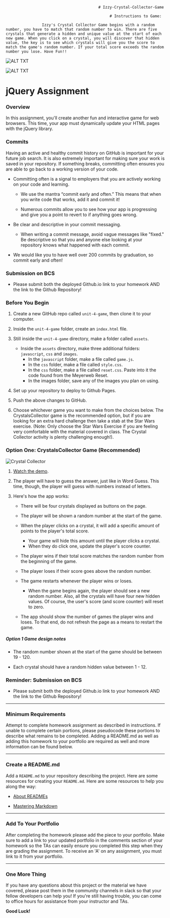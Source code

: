                                              # Izzy-Crystal-Collector-Game

                                                  # Instructions to Game:

                    Izzy's Crystal Collector Game begins with a random number, you have to match that random number to win. There are five crystals that generate a hidden and unique value at the start of each new game. When you click on a crystal, you will discover that hidden value, the key is to see which crystals will give you the score to match the game's random number. If your total score exceeds the random number you lose. Have Fun!! 

  ![ALT TXT](https://github.com/izzydavid/Izzy-Crystal-Collector-Game/blob/master/assets/images/izzy-crystal-collector-game-intro.gif?raw=true)

![ALT TXT](https://github.com/izzydavid/Izzy-Crystal-Collector-Game/blob/master/assets/images/izzy-Crystal-Collector-Game-Play.gif?raw=true)

# jQuery Assignment

### Overview

In this assignment, you'll create another fun and interactive game for web browsers. This time, your app must dynamically update your HTML pages with the jQuery library.

### Commits

Having an active and healthy commit history on GitHub is important for your future job search. It is also extremely important for making sure your work is saved in your repository. If something breaks, committing often ensures you are able to go back to a working version of your code.

- Committing often is a signal to employers that you are actively working on your code and learning.

  - We use the mantra “commit early and often.” This means that when you write code that works, add it and commit it!

  - Numerous commits allow you to see how your app is progressing and give you a point to revert to if anything goes wrong.

- Be clear and descriptive in your commit messaging.

  - When writing a commit message, avoid vague messages like "fixed." Be descriptive so that you and anyone else looking at your repository knows what happened with each commit.

- We would like you to have well over 200 commits by graduation, so commit early and often!

### Submission on BCS

- Please submit both the deployed Github.io link to your homework AND the link to the Github Repository!

### Before You Begin

1. Create a new GitHub repo called `unit-4-game`, then clone it to your computer.

2. Inside the `unit-4-game` folder, create an `index.html` file.

3. Still inside the `unit-4-game` directory, make a folder called `assets`.

   - Inside the `assets` directory, make three additional folders: `javascript`, `css` and `images`.
     - In the `javascript` folder, make a file called `game.js`.
     - In the `css` folder, make a file called `style.css`.
     - In the `css` folder, make a file called `reset.css`. Paste into it the code found from the Meyerweb Reset.
     - In the images folder, save any of the images you plan on using.

4. Set up your repository to deploy to Github Pages.

5. Push the above changes to GitHub.

6. Choose whichever game you want to make from the choices below. The CrystalsCollector game is the recommended option, but if you are looking for an extra hard challenge then take a stab at the Star Wars exercise. (Note: Only choose the Star Wars Exercise if you are feeling very comfortable with the material covered in class. The Crystal Collector activity is plenty challenging enough!).

### Option One: CrystalsCollector Game (Recommended)

![Crystal Collector](Images/1-CrystalCollector.jpg)

1. [Watch the demo](https://youtu.be/yNI0l2FMeCk).

2. The player will have to guess the answer, just like in Word Guess. This time, though, the player will guess with numbers instead of letters.

3. Here's how the app works:

   - There will be four crystals displayed as buttons on the page.

   - The player will be shown a random number at the start of the game.

   - When the player clicks on a crystal, it will add a specific amount of points to the player's total score.

     - Your game will hide this amount until the player clicks a crystal.
     - When they do click one, update the player's score counter.

   - The player wins if their total score matches the random number from the beginning of the game.

   - The player loses if their score goes above the random number.

   - The game restarts whenever the player wins or loses.

     - When the game begins again, the player should see a new random number. Also, all the crystals will have four new hidden values. Of course, the user's score (and score counter) will reset to zero.

   - The app should show the number of games the player wins and loses. To that end, do not refresh the page as a means to restart the game.

##### Option 1 Game design notes

- The random number shown at the start of the game should be between 19 - 120.

- Each crystal should have a random hidden value between 1 - 12.

### Reminder: Submission on BCS

- Please submit both the deployed Github.io link to your homework AND the link to the Github Repository!

---

### Minimum Requirements

Attempt to complete homework assignment as described in instructions. If unable to complete certain portions, please pseudocode these portions to describe what remains to be completed. Adding a README.md as well as adding this homework to your portfolio are required as well and more information can be found below.

---

### Create a README.md

Add a `README.md` to your repository describing the project. Here are some resources for creating your `README.md`. Here are some resources to help you along the way:

- [About READMEs](https://help.github.com/articles/about-readmes/)

- [Mastering Markdown](https://guides.github.com/features/mastering-markdown/)

---

### Add To Your Portfolio

After completing the homework please add the piece to your portfolio. Make sure to add a link to your updated portfolio in the comments section of your homework so the TAs can easily ensure you completed this step when they are grading the assignment. To receive an 'A' on any assignment, you must link to it from your portfolio.

---

### One More Thing

If you have any questions about this project or the material we have covered, please post them in the community channels in slack so that your fellow developers can help you! If you're still having trouble, you can come to office hours for assistance from your instructor and TAs.

**Good Luck!**
